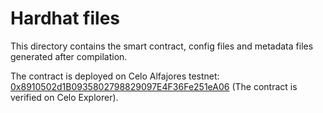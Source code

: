 # Hardhat files

This directory contains the smart contract, config files and metadata files generated after compilation.

The contract is deployed on Celo Alfajores testnet: [0x8910502d1B0935802798829097E4F36Fe251eA06](https://explorer.celo.org/alfajores/address/0x8910502d1B0935802798829097E4F36Fe251eA06/contracts#address-tabs) (The contract is verified on Celo Explorer).